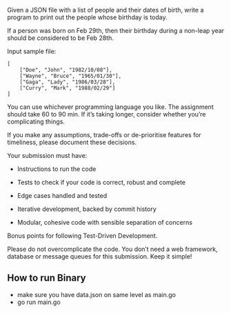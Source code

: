 Given a JSON file with a list of people and their dates of birth, write a program to print out the people whose birthday is today.

If a person was born on Feb 29th, then their birthday during a non-leap year should be considered to be Feb 28th.

Input sample file:

```
[
    ["Doe", "John", "1982/10/08"],
    ["Wayne", "Bruce", "1965/01/30"],
    ["Gaga", "Lady", "1986/03/28"],
    ["Curry", "Mark", "1988/02/29"]
]
```

You can use whichever programming language you like. The assignment should take 60 to 90 min. If it’s taking longer, consider whether you’re complicating things.

If you make any assumptions, trade-offs or de-prioritise features for timeliness, please document these decisions.

Your submission must have:

* Instructions to run the code

* Tests to check if your code is correct, robust and complete

* Edge cases handled and tested

* Iterative development, backed by commit history

* Modular, cohesive code with sensible separation of concerns

Bonus points for following Test-Driven Development.

Please do not overcomplicate the code. You don’t need a web framework, database or message queues for this submission. Keep it simple!


## How to run Binary
* make sure you have data.json on same level as main.go
* go run main.go
